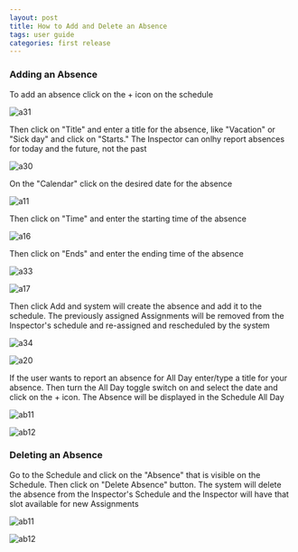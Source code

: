 ```yaml
---
layout: post
title: How to Add and Delete an Absence
tags: user guide
categories: first release
---
```


### Adding an Absence

To add an absence click on the + icon on the schedule

![a31](https://user-images.githubusercontent.com/81990744/115776527-367a6900-a382-11eb-9a84-25b5340639ab.png)

Then click on "Title" and enter a title for the absence, like "Vacation" or "Sick day" and click on "Starts." The Inspector can onlhy report absences for today and the future, not the past

![a30](https://user-images.githubusercontent.com/81990744/115776283-f2876400-a381-11eb-9898-054eebf35c6e.png)

On the "Calendar" click on the desired date for the absence 

![a11](https://user-images.githubusercontent.com/81990744/115776892-a557c200-a382-11eb-9fff-72a3e657b594.png)

Then click on "Time" and enter the starting time of the absence

![a16](https://user-images.githubusercontent.com/81990744/115788335-7ac13580-a391-11eb-8f8f-af09f3a4976e.png)

Then click on "Ends" and enter the ending time of the absence

![a33](https://user-images.githubusercontent.com/81990744/115788409-91678c80-a391-11eb-8d12-257fa0bec3d5.png)

![a17](https://user-images.githubusercontent.com/81990744/115788436-99273100-a391-11eb-8bec-cc82df5536bd.png)

Then click Add and system will create the absence and add it to the schedule. The previously assigned Assignments will be removed from the Inspector's schedule and re-assigned and rescheduled by the system

![a34](https://user-images.githubusercontent.com/81990744/115788469-a3492f80-a391-11eb-8daa-210fdfa89c86.png)

![a20](https://user-images.githubusercontent.com/81990744/115788495-ab08d400-a391-11eb-8013-d2e150ed74e3.png)

If the user wants to report an absence for All Day enter/type a title for your absence. Then turn the All Day toggle switch on and select the date and click on the + icon. The Absence will be displayed in the Schedule All Day

![ab11](https://user-images.githubusercontent.com/81990744/114728656-47d1ce80-9d0d-11eb-86e0-46d335fd2775.png)

![ab12](https://user-images.githubusercontent.com/81990744/114728683-4dc7af80-9d0d-11eb-9360-59ce49fa5ee5.png)

### Deleting an Absence

Go to the Schedule and click on the "Absence" that is visible on the Schedule. Then click on "Delete Absence" button. The system will delete the absence from the Inspector's Schedule and the Inspector will have that slot available for new Assignments

![ab11](https://user-images.githubusercontent.com/81990744/114568344-0b856c00-9c42-11eb-8c7f-e9125f65cbc5.png)

![ab12](https://user-images.githubusercontent.com/81990744/114568357-0cb69900-9c42-11eb-9060-c1ae0ce4dd72.png)

